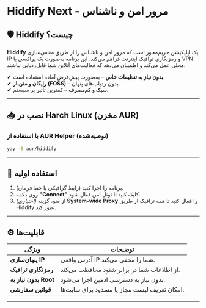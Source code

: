    

# Hiddify Next ‐ مرور امن و ناشناس

## 🛡️ Hiddify چیست؟

**Hiddify** یک اپلیکیشن حریم‌محور است که مرور امن و ناشناس را از طریق مخفی‌سازی IP و رمزنگاری ترافیک اینترنت فراهم می‌کند. این برنامه به‌صورت یک پراکسی یا VPN محلی عمل می‌کند و اطمینان می‌دهد که فعالیت‌های آنلاین شما قابل‌ردیابی نباشند.

✔ **بدون نیاز به تنظیمات خاص** – به‌صورت پیش‌فرض آماده استفاده است.  
✔ **رایگان و متن‌باز (FOSS)** – بدون ردیاب‌های پنهان.  
✔ **سبک و کم‌مصرف** – کمترین تأثیر بر سیستم.

---

## 📥 نصب در Harch Linux (مخزن AUR)

### با استفاده از AUR Helper (توصیه‌شده)

```bash
yay -S aur/hiddify
```

---

## 🚀 استفاده اولیه

1. برنامه را اجرا کنید (رابط گرافیکی یا خط فرمان).  
2. روی دکمه **"Connect"** کلیک کنید تا تونل امن فعال شود.  
3. *(اختیاری)* از منو، گزینه **System-wide Proxy** را فعال کنید تا همه ترافیک از طریق Hiddify عبور کند.

---

## ⚙️ قابلیت‌ها

| ویژگی             | توضیحات                                       |
|-------------------|-----------------------------------------------|
| **پنهان‌سازی IP** | آدرس واقعی IP شما را مخفی می‌کند.             |
| **رمزنگاری ترافیک** | از اطلاعات شما در برابر شنود محافظت می‌کند.  |
| **بدون نیاز به Root** | بدون نیاز به دسترسی ادمین اجرا می‌شود.     |
| **قوانین سفارشی**  | امکان تعریف لیست مجاز یا مسدود برای سایت‌ها. |

---
